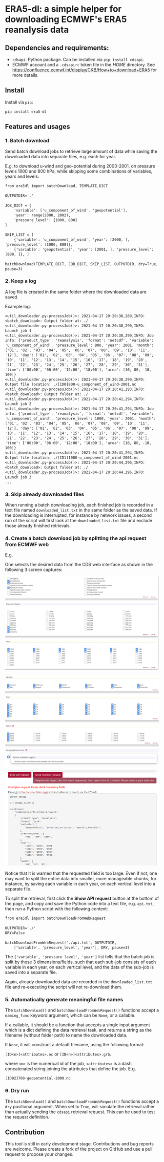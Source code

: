 # ERA5-dl: a simple helper for downloading ECMWF's ERA5 reanalysis data


## Dependencies and requirements:

* `cdsapi`: Python package. Can be installed via `pip install cdsapi`.
* ECMWF account and a `.cdsapirc` token file in the *HOME* directory. See
  https://confluence.ecmwf.int/display/CKB/How+to+download+ERA5 for more
  details.

## Install

Install via `pip`:

```
pip install era5-dl
```

## Features and usages

### 1. Batch download

Send batch download jobs to retrieve large amount of data while saving
the downloaded data into separate files, e.g. each for year.

E.g. to download u-wind and geo-potential during 2000-2001, on pressure levels
1000 and 800 hPa, while
skipping some combinations of variables, years and levels:

```
from era5dl import batchDownload, TEMPLATE_DICT

OUTPUTDIR='.'

JOB_DICT = {
    'variable': ['u_component_of_wind', 'geopotential'],
    'year': range(2000, 2002),
    'pressure_level': [1000, 800]
}

SKIP_LIST = [
    {'variable': 'u_component_of_wind', 'year': [2000, ], 'pressure_level': [1000, 800]},
    {'variable': 'geopotential', 'year': [2001, ], 'pressure_level': [800, ]}, ]

batchDownload(TEMPLATE_DICT, JOB_DICT, SKIP_LIST, OUTPUTDIR, dry=True, pause=3)
```

### 2. Keep a log

A log file is created in the same folder where the downloaded data are saved.

Example log:

```
<util_downloader.py-processJob()>: 2021-04-17 20:20:38,289,INFO: <batch_download>: Output folder at: ./
<util_downloader.py-processJob()>: 2021-04-17 20:20:38,290,INFO: Launch job 1
<util_downloader.py-processJob()>: 2021-04-17 20:20:38,290,INFO: Job info: {'product_type': 'reanalysis', 'format': 'netcdf', 'variable': 'u_component_of_wind', 'pressure_level': 800, 'year': 2001, 'month': ['01', '02', '03', '04', '05', '06', '07', '08', '09', '10', '11', '12'], 'day': ['01', '02', '03', '04', '05', '06', '07', '08', '09', '10', '11', '12', '13', '14', '15', '16', '17', '18', '19', '20', '21', '22', '23', '24', '25', '26', '27', '28', '29', '30', '31'], 'time': ['00:00', '06:00', '12:00', '18:00'], 'area': [10, 80, -10, 100]}
<util_downloader.py-processJob()>: 2021-04-17 20:20:38,290,INFO: Output file location: ./[ID0]800-u_component_of_wind-2001.nc
<util_downloader.py-processJob()>: 2021-04-17 20:20:41,293,INFO: <batch_download>: Output folder at: ./
<util_downloader.py-processJob()>: 2021-04-17 20:20:41,294,INFO: Launch job 2
<util_downloader.py-processJob()>: 2021-04-17 20:20:41,294,INFO: Job info: {'product_type': 'reanalysis', 'format': 'netcdf', 'variable': 'u_component_of_wind', 'pressure_level': 1000, 'year': 2001, 'month': ['01', '02', '03', '04', '05', '06', '07', '08', '09', '10', '11', '12'], 'day': ['01', '02', '03', '04', '05', '06', '07', '08', '09', '10', '11', '12', '13', '14', '15', '16', '17', '18', '19', '20', '21', '22', '23', '24', '25', '26', '27', '28', '29', '30', '31'], 'time': ['00:00', '06:00', '12:00', '18:00'], 'area': [10, 80, -10, 100]}
<util_downloader.py-processJob()>: 2021-04-17 20:20:41,294,INFO: Output file location: ./[ID1]1000-u_component_of_wind-2001.nc
<util_downloader.py-processJob()>: 2021-04-17 20:20:44,296,INFO: <batch_download>: Output folder at: ./
<util_downloader.py-processJob()>: 2021-04-17 20:20:44,296,INFO: Launch job 3
...
```

### 3. Skip already downloaded files

When running a batch downloading job, each finished job is recorded in a text file
named `downloaded_list.txt` in the same folder as the saved data.
If the downloading is interrupted, for instance by network issues, a second run
of the script will first look at the `downloaded_list.txt` file
and exclude those already finished retrievals.


### 4. Create a batch download job by splitting the api request from ECMWF web

E.g.

One selects the desired data from the CDS web interface as shown in the following
3 screen captures:

![](docs/web_api_1.png)

![](docs/web_api_2.png)

![](docs/web_api_3.png)

Notice that it is warned that the requested field is too large. Even if
not, one may want to split the entire data into smaller, more manageable chunks,
for instance, by saving each variable in each year, on each vertical level
into a separate file.

To split the retrieval, first click the **Show API request** button at the bottom
of the page, and copy and save the Python code into a text file, e.g. `api.txt`,
then run a Python script with the following content:

```
from era5dl import batchDownloadFromWebRequest

OUTPUTDIR='./'
DRY=False

batchDownloadFromWebRequest('./api.txt', OUTPUTDIR,
    ['variable', 'pressure_level', 'year'], DRY, pause=3)
```

The `['variable', 'pressure_level', 'year']` list tells that the batch job
is split by these 3 dimensions/fields, such that each sub-job consists of
each variable in each year, on each vertical level, and the data of the sub-job
is saved into a separate file.

Again, already downloaded data are recorded in the `downloaded_list.txt` file
and re-executing the script will not re-download them.

### 5. Automatically generate meaningful file names

The `batchDownload()` and `batchDownloadFromWebRequest()` functions accept
a `naming_func` keyword argument, which can be `None`, or a callable.

If a callable, it should be a function that accepts
a single input argument which is a dict defining
the data retrieval task, and returns a string as the filename
(without folder path) to name the downloaded data.

If `None`, it will construct a default filename, using the following format:

`[ID<n>]<attributes>.nc` or `[ID<n>]<attributes>.grb`.

where `<n>` is the numerical id of the job, `<attributes>` is a
dash concatenated string joining the attributes that define the job.
E.g.

```
[ID02]700-geopotential-2000.nc
```

### 6. Dry run

The `batchDownload()` and `batchDownloadFromWebRequest()` functions accept
a `dry` positional argument. When set to `True`, will simulate the retrieval
rather than actually sending the `cdsapi` retrieval request. This can be used
to test the request definition.


## Contribution

This tool is still in early development stage.  Contributions and bug reports
are welcome. Please create a fork of the project on GitHub and use a pull
request to propose your changes.
